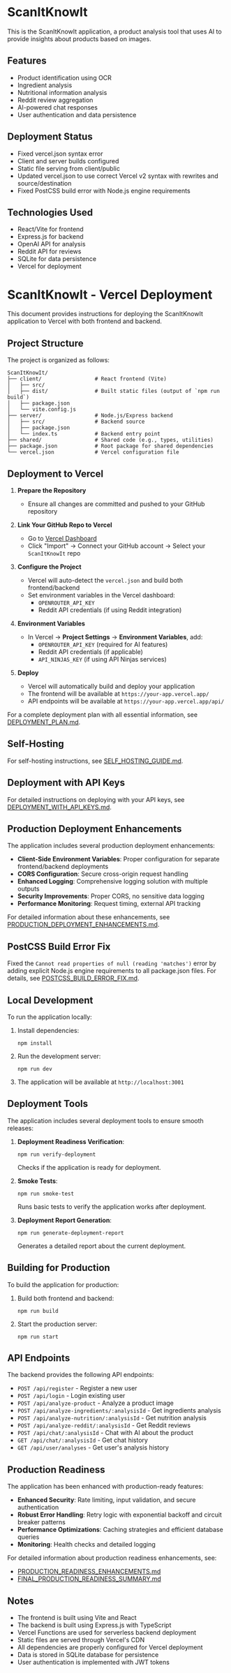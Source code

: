 # ScanItKnowIt

This is the ScanItKnowIt application, a product analysis tool that uses AI to provide insights about products based on images.

## Features
- Product identification using OCR
- Ingredient analysis
- Nutritional information analysis
- Reddit review aggregation
- AI-powered chat responses
- User authentication and data persistence

## Deployment Status
- Fixed vercel.json syntax error
- Client and server builds configured
- Static file serving from client/public
- Updated vercel.json to use correct Vercel v2 syntax with rewrites and source/destination
- Fixed PostCSS build error with Node.js engine requirements

## Technologies Used
- React/Vite for frontend
- Express.js for backend
- OpenAI API for analysis
- Reddit API for reviews
- SQLite for data persistence
- Vercel for deployment

# ScanItKnowIt - Vercel Deployment

This document provides instructions for deploying the ScanItKnowIt application to Vercel with both frontend and backend.

## Project Structure

The project is organized as follows:
```
ScanItKnowIt/
├── client/                 # React frontend (Vite)
│   ├── src/
│   ├── dist/               # Built static files (output of `npm run build`)
│   ├── package.json
│   └── vite.config.js
├── server/                 # Node.js/Express backend
│   ├── src/                # Backend source
│   ├── package.json
│   └── index.ts            # Backend entry point
├── shared/                 # Shared code (e.g., types, utilities)
├── package.json            # Root package for shared dependencies
└── vercel.json             # Vercel configuration file
```

## Deployment to Vercel

1. **Prepare the Repository**
   - Ensure all changes are committed and pushed to your GitHub repository

2. **Link Your GitHub Repo to Vercel**
   - Go to [Vercel Dashboard](https://vercel.com/)
   - Click "Import" → Connect your GitHub account → Select your `ScanItKnowIt` repo

3. **Configure the Project**
   - Vercel will auto-detect the `vercel.json` and build both frontend/backend
   - Set environment variables in the Vercel dashboard:
     - `OPENROUTER_API_KEY`
     - Reddit API credentials (if using Reddit integration)

4. **Environment Variables**
   - In Vercel → **Project Settings** → **Environment Variables**, add:
     - `OPENROUTER_API_KEY` (required for AI features)
     - Reddit API credentials (if applicable)
     - `API_NINJAS_KEY` (if using API Ninjas services)

5. **Deploy**
   - Vercel will automatically build and deploy your application
   - The frontend will be available at `https://your-app.vercel.app/`
   - API endpoints will be available at `https://your-app.vercel.app/api/`

For a complete deployment plan with all essential information, see [DEPLOYMENT_PLAN.md](DEPLOYMENT_PLAN.md).

## Self-Hosting

For self-hosting instructions, see [SELF_HOSTING_GUIDE.md](SELF_HOSTING_GUIDE.md).

## Deployment with API Keys

For detailed instructions on deploying with your API keys, see [DEPLOYMENT_WITH_API_KEYS.md](DEPLOYMENT_WITH_API_KEYS.md).

## Production Deployment Enhancements

The application includes several production deployment enhancements:

- **Client-Side Environment Variables**: Proper configuration for separate frontend/backend deployments
- **CORS Configuration**: Secure cross-origin request handling
- **Enhanced Logging**: Comprehensive logging solution with multiple outputs
- **Security Improvements**: Proper CORS, no sensitive data logging
- **Performance Monitoring**: Request timing, external API tracking

For detailed information about these enhancements, see [PRODUCTION_DEPLOYMENT_ENHANCEMENTS.md](PRODUCTION_DEPLOYMENT_ENHANCEMENTS.md).

## PostCSS Build Error Fix

Fixed the `Cannot read properties of null (reading 'matches')` error by adding explicit Node.js engine requirements to all package.json files. For details, see [POSTCSS_BUILD_ERROR_FIX.md](POSTCSS_BUILD_ERROR_FIX.md).

## Local Development

To run the application locally:

1. Install dependencies:
   ```
   npm install
   ```

2. Run the development server:
   ```
   npm run dev
   ```

3. The application will be available at `http://localhost:3001`

## Deployment Tools

The application includes several deployment tools to ensure smooth releases:

1. **Deployment Readiness Verification**:
   ```
   npm run verify-deployment
   ```
   Checks if the application is ready for deployment.

2. **Smoke Tests**:
   ```
   npm run smoke-test
   ```
   Runs basic tests to verify the application works after deployment.

3. **Deployment Report Generation**:
   ```
   npm run generate-deployment-report
   ```
   Generates a detailed report about the current deployment.

## Building for Production

To build the application for production:

1. Build both frontend and backend:
   ```
   npm run build
   ```

2. Start the production server:
   ```
   npm run start
   ```

## API Endpoints

The backend provides the following API endpoints:

- `POST /api/register` - Register a new user
- `POST /api/login` - Login existing user
- `POST /api/analyze-product` - Analyze a product image
- `POST /api/analyze-ingredients/:analysisId` - Get ingredients analysis
- `POST /api/analyze-nutrition/:analysisId` - Get nutrition analysis
- `POST /api/analyze-reddit/:analysisId` - Get Reddit reviews
- `POST /api/chat/:analysisId` - Chat with AI about the product
- `GET /api/chat/:analysisId` - Get chat history
- `GET /api/user/analyses` - Get user's analysis history

## Production Readiness

The application has been enhanced with production-ready features:

- **Enhanced Security**: Rate limiting, input validation, and secure authentication
- **Robust Error Handling**: Retry logic with exponential backoff and circuit breaker patterns
- **Performance Optimizations**: Caching strategies and efficient database queries
- **Monitoring**: Health checks and detailed logging

For detailed information about production readiness enhancements, see:
- [PRODUCTION_READINESS_ENHANCEMENTS.md](PRODUCTION_READINESS_ENHANCEMENTS.md)
- [FINAL_PRODUCTION_READINESS_SUMMARY.md](FINAL_PRODUCTION_READINESS_SUMMARY.md)

## Notes

- The frontend is built using Vite and React
- The backend is built using Express.js with TypeScript
- Vercel Functions are used for serverless backend deployment
- Static files are served through Vercel's CDN
- All dependencies are properly configured for Vercel deployment
- Data is stored in SQLite database for persistence
- User authentication is implemented with JWT tokens